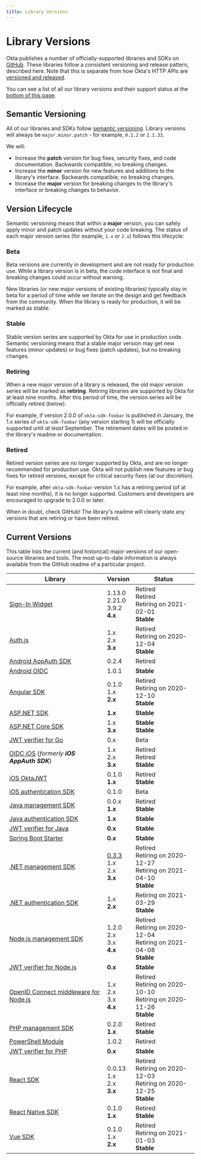 ```yaml
---
title: Library Versions
---
```


# Library Versions

Okta publishes a number of officially-supported libraries and SDKs on [GitHub](https://github.com/okta). These libraries follow a consistent versioning and release pattern, described here. Note that this is separate from how Okta's HTTP APIs are [versioned and released](/docs/reference/releases-at-okta/).

You can see a list of all our library versions and their support status at the [bottom of this page](#current-versions).

## Semantic Versioning

All of our libraries and SDKs follow [semantic versioning](https://semver.org/). Library versions will always be `major.minor.patch` - for example, `0.1.2` or `2.1.33`.

We will:

* Increase the **patch** version for bug fixes, security fixes, and code documentation. Backwards compatible; no breaking changes.
* Increase the **minor** version for new features and additions to the library's interface. Backwards compatible; no breaking changes.
* Increase the **major** version for breaking changes to the library's interface or breaking changes to behavior.

## Version Lifecycle

Semantic versioning means that within a **major** version, you can safely apply minor and patch updates without your code breaking. The status of each major version series (for example, `1.x` or `2.x`) follows this lifecycle:

### Beta

Beta versions are currently in development and are not ready for production use. While a library version is in beta, the code interface is not final and breaking changes could occur without warning.

New libraries (or new major versions of existing libraries) typically stay in beta for a period of time while we iterate on the design and get feedback from the community. When the library is ready for production, it will be marked as stable.

### Stable

Stable version series are supported by Okta for use in production code. Semantic versioning means that a stable major version may get new features (minor updates) or bug fixes (patch updates), but no breaking changes.

### Retiring

When a new major version of a library is released, the old major version series will be marked as **retiring**. Retiring libraries are supported by Okta for at least nine months. After this period of time, the version series will be officially retired (below).

For example, if version 2.0.0 of `okta-sdk-foobar` is published in January, the 1.x series of `okta-sdk-foobar` (any version starting 1) will be officially supported until _at least_ September. The retirement dates will be posted in the library's readme or documentation.

### Retired

Retired version series are no longer supported by Okta, and are no longer recommended for production use. Okta will not publish new features or bug fixes for retired versions, except for critical security fixes (at our discretion).

For example, after `okta-sdk-foobar` version 1.x has a retiring period (of at least nine months), it is no longer supported. Customers and developers are encouraged to upgrade to 2.0.0 or later.

When in doubt, check GitHub! The library's readme will clearly state any versions that are retiring or have been retired.

## Current Versions

This table lists the current (and historical) major versions of our open-source libraries and tools. The most up-to-date information is always available from the GitHub readme of a particular project.

| Library                                                         | Version                              | Status                               |
| --------------------------------------------------------------- | ------------------------------------ | ------------------------------------ |
| [Sign-In Widget][signin-widget]                                 | 1.13.0<br>2.21.0<br>3.9.2<br>**4.x** | Retired<br>Retired<br>Retiring on 2021-02-01<br>**Stable** |
| [Auth.js][authjs]                                               | 1.x<br>2.x<br>**3.x**                | Retired<br>Retiring on 2020-12-04<br>**Stable** |
| [Android AppAuth SDK][appauth-android]                          | 0.2.4                                | Retired                              |
| [Android OIDC][oidc-android]                                    | 1.0.1                                | **Stable**                           |
| [Angular SDK][sdk-angular]                                      | 0.1.0<br>1.x<br>**2.x**              | Retired<br>Retiring on 2020-12-10<br>**Stable**                |
| [ASP.NET SDK][sdk-aspnet]                                       | **1.x**                              | **Stable**                           |
| [ASP.NET Core SDK][sdk-aspnet]                                  | 1.x<br>**3.x**                       | **Stable**<br>**Stable**             |
| [JWT verifier for Go][go-jwt-verifier]                          | 0.x                                  | Beta                                 |
| [OIDC iOS][oidc-ios] (<i>formerly **iOS AppAuth SDK**</i>)      | 1.x<br>2.x<br>**3.x**                | Retired<br>Retired<br>**Stable**     |
| [iOS OktaJWT][ios-oktajwt]                                      | 0.1.0<br>**1.x**                     | Retired<br>**Stable**                |
| [iOS authentication SDK][authsdk-ios]                           | 0.1.0                                | Beta                                 |
| [Java management SDK][sdk-java]                                 | 0.0.x<br>**1.x**                     | Retired<br>**Stable**                |
| [Java authentication SDK][authsdk-java]                         | **1.x**                              | **Stable**                           |
| [JWT verifier for Java][java-jwt-verifier]                      | **0.x**                              | **Stable**                           |
| [Spring Boot Starter][spring-boot-starter]                      | **0.x**                              | **Stable**                           |
| [.NET management SDK][sdk-dotnet]                               |[0.3.3][sdk-dotnet-033]<br>1.x<br>2.x<br>**3.x**                            | Retired<br>Retiring on 2020-12-27<br> Retiring on 2021-04-10<br>**Stable**  |
| [.NET authentication SDK][sdk-auth-dotnet]                      | 1.x<br>**2.x**                             | Retiring on 2021-03-29<br>**Stable**                           |
| [Node.js management SDK][sdk-nodejs]                            | 1.2.0<br>2.x<br>3.x<br>**4.x**       | Retired<br>Retiring on 2020-12-04<br>Retiring on 2021-04-08<br>**Stable**  |
| [JWT verifier for Node.js][nodejs-jwt-verifier]                 | **0.x**                              | **Stable**                           |
| [OpenID Connect middleware for Node.js][nodejs-oidc-middleware] | 1.x<br>2.x<br>3.x<br>**4.x**         | Retired<br>Retiring on 2020-10-10<br>Retiring on 2020-11-26<br>**Stable** |
| [PHP management SDK][sdk-php]                                   | 0.2.0<br>**1.x**                     | Retired<br>**Stable**                |
| [PowerShell Module][powershell-module]                          | 1.0.2                                | Retired                              |
| [JWT verifier for PHP][php-jwt-verifier]                        | **0.x**                              | **Stable**                           |
| [React SDK][sdk-react]                                          | 0.0.13<br>1.x<br>2.x<br>**3.x**      | Retired<br>Retiring on 2020-12-03<br>Retiring on 2020-12-25<br>**Stable**  |
| [React Native SDK][sdk-react]                                   | 0.1.0<br>**1.x**                     | Retired<br>**Stable**                |
| [Vue SDK][sdk-vue]                                              | 0.1.0<br>1.x<br>**2.x**              | Retired<br>Retiring on 2021-01-03<br>**Stable**                |

[sdk-angular]: https://github.com/okta/okta-oidc-js/tree/master/packages/okta-angular
[sdk-dotnet]: https://github.com/okta/okta-sdk-dotnet
[sdk-dotnet-033]: https://github.com/okta/okta-sdk-dotnet/releases/tag/0.3.3.0
[powershell-module]: https://github.com/okta/okta-sdk-dotnet/tree/legacy/Okta.Core.Automation
[sdk-aspnet]: https://github.com/okta/okta-aspnet/releases
[sdk-aspnetcore]: https://github.com/okta/okta-aspnet/releases
[sdk-auth-dotnet]: https://github.com/okta/okta-auth-dotnet
[sdk-java]: https://github.com/okta/okta-sdk-java
[java-jwt-verifier]: https://github.com/okta/okta-jwt-verifier-java
[authsdk-java]: https://github.com/okta/okta-auth-java
[sdk-nodejs]: https://github.com/okta/okta-sdk-nodejs
[nodejs-jwt-verifier]: https://github.com/okta/okta-oidc-js/tree/master/packages/jwt-verifier
[nodejs-oidc-middleware]: https://github.com/okta/okta-oidc-js/blob/master/packages/oidc-middleware
[sdk-react]: https://github.com/okta/okta-oidc-js/blob/master/packages/okta-react
[sdk-react-native]: https://github.com/okta/okta-react-native
[sdk-vue]: https://github.com/okta/okta-vue
[sdk-php]: https://github.com/okta/okta-sdk-php
[php-jwt-verifier]: https://github.com/okta/okta-jwt-verifier-php
[go-jwt-verifier]: https://github.com/okta/okta-jwt-verifier-golang
[appauth-android]: https://github.com/okta/okta-sdk-appauth-android
[oidc-android]: https://github.com/okta/okta-oidc-android
[ios-oktajwt]: https://github.com/okta/okta-ios-jwt
[oidc-ios]: https://github.com/okta/okta-oidc-ios
[authsdk-ios]: https://github.com/okta/okta-auth-swift
[spring-boot-starter]: https://github.com/okta/okta-spring-boot
[signin-widget]: https://github.com/okta/okta-signin-widget
[authjs]: https://github.com/okta/okta-auth-js
